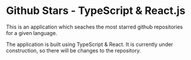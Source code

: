 # Github Stars - TypeScript & React.js

This is an application which seaches the most starred github repositories for a given language.

The application is built using TypeScript & React. It is currently under construction, so there will be changes to the repository.
